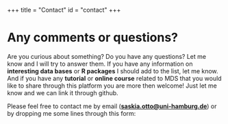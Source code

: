 +++
title = "Contact"
id = "contact"
+++

# Any comments or questions?

Are you curious about something? Do you have any questions? Let me know and I will try to answer them. If you have any information on **interesting data bases** or **R packages** I should add to the list, let me know. And if you have any **tutorial** or **online course** related to MDS that you would like to share through this platform you are more then welcome! Just let me know and we can link it through github.

Please feel free to contact me by email (**saskia.otto@uni-hamburg.de**) or by dropping me some lines through this form:

